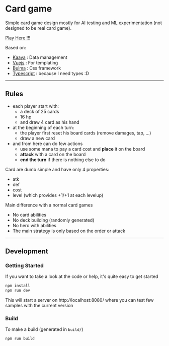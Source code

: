 # Card game

Simple card game design mostly for AI testing and ML experimentation (not designed to be real card game).

[Play Here !!!]()

Based on:

-   [Kaaya](https://github.com/kefniark/kaaya) : Data management
-   [Vuejs](https://github.com/vuejs) : For templating
-   [Bulma](https://bulma.io) : Css framework
-   [Typescript](https://www.typescriptlang.org/) : because I need types :D

---

## Rules

-   each player start with:
    -   a deck of 25 cards
    -   16 hp
    -   and draw 4 card as his hand
-   at the beginning of each turn:
    -   the player first reset his board cards (remove damages, tap, ...)
    -   draw a new card
-   and from here can do few actions
    -   use some mana to pay a card cost and **place** it on the board
    -   **attack** with a card on the board
    -   **end the turn** if there is nothing else to do

Card are dumb simple and have only 4 properties:

-   atk
-   def
-   cost
-   level (which provides +1/+1 at each levelup)

Main difference with a normal card games

-   No card abilities
-   No deck building (randomly generated)
-   No hero with abilities
-   The main strategy is only based on the order or attack

---

## Development

### Getting Started

If you want to take a look at the code or help, it's quite easy to get started

```sh
npm install
npm run dev
```

This will start a server on http://localhost:8080/ where you can test few samples with the current version

### Build

To make a build (generated in `build/`)

```sh
npm run build
```
